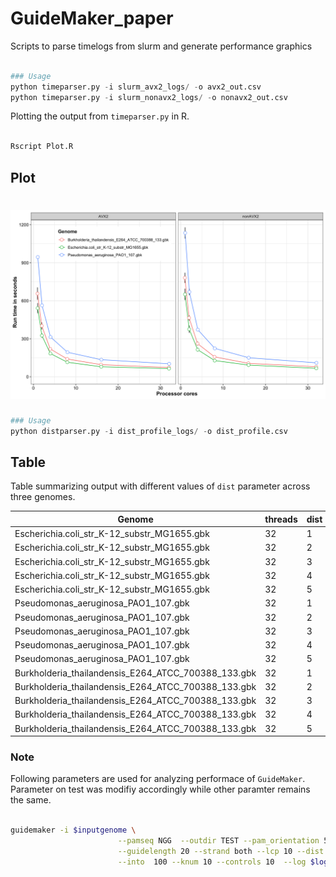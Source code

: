 # GuideMaker_paper

Scripts to parse timelogs from slurm and generate performance graphics



```python

### Usage
python timeparser.py -i slurm_avx2_logs/ -o avx2_out.csv
python timeparser.py -i slurm_nonavx2_logs/ -o nonavx2_out.csv

```


Plotting the output from `timeparser.py`  in R. 

```R

Rscript Plot.R 

```

## Plot

# ![alt text](https://github.com/USDA-ARS-GBRU/GuideMaker_paper/blob/master/figures/AVX2_Performance_Graph.png)




```python
### Usage
python distparser.py -i dist_profile_logs/ -o dist_profile.csv

```

## Table
Table summarizing output with different values of `dist` parameter across three genomes.

|Genome                                             |threads|dist|total_PAM_sites|n_candidate_PAM|percent_PAM_consider|total_locus|target_locus|missed_locus|missed_locus%|target_coverage%|mean_target|std_target|median_target|min_target|max_target|n_agg|n_cgg|n_ggg|n_tgg|
|---------------------------------------------------|-------|----|---------------|---------------|--------------------|-----------|------------|------------|-------------|----------------|-----------|----------|-------------|----------|----------|-----|-----|-----|-----|
|Escherichia.coli_str_K-12_substr_MG1655.gbk        |32     |1   |542073         |36108          |6.66                |4357       |4302        |55          |1.26%        |98.74%          |8.39       |3.7       |8            |1         |29        |8776 |9437 |7111 |10784|
|Escherichia.coli_str_K-12_substr_MG1655.gbk        |32     |2   |542073         |36031          |6.65                |4357       |4301        |56          |1.29%        |98.71%          |8.38       |3.7       |8            |1         |29        |8758 |9411 |7094 |10768|
|Escherichia.coli_str_K-12_substr_MG1655.gbk        |32     |3   |542073         |35845          |6.61                |4357       |4295        |62          |1.42%        |98.58%          |8.35       |3.7       |8            |1         |28        |8710 |9367 |7047 |10721|
|Escherichia.coli_str_K-12_substr_MG1655.gbk        |32     |4   |542073         |34763          |6.41                |4357       |4294        |63          |1.45%        |98.55%          |8.1        |3.66      |8            |1         |26        |8466 |9067 |6828 |10402|
|Escherichia.coli_str_K-12_substr_MG1655.gbk        |32     |5   |542073         |26086          |4.81                |4357       |4251        |106         |2.43%        |97.57%          |6.14       |3.17      |6            |1         |23        |6377 |6729 |5224 |7756 |
|Pseudomonas_aeruginosa_PAO1_107.gbk                |32     |1   |1171800        |46158          |3.94                |5584       |5462        |122         |2.18%        |97.82%          |8.45       |4.62      |8            |1         |29        |9977 |15182|10858|10141|
|Pseudomonas_aeruginosa_PAO1_107.gbk                |32     |2   |1171800        |46110          |3.93                |5584       |5460        |124         |2.22%        |97.78%          |8.45       |4.62      |8            |1         |29        |9964 |15166|10851|10129|
|Pseudomonas_aeruginosa_PAO1_107.gbk                |32     |3   |1171800        |45720          |3.9                 |5584       |5452        |132         |2.36%        |97.64%          |8.39       |4.6       |8            |1         |29        |9881 |15033|10753|10053|
|Pseudomonas_aeruginosa_PAO1_107.gbk                |32     |4   |1171800        |41789          |3.57                |5584       |5387        |197         |3.53%        |96.47%          |7.76       |4.44      |7            |1         |26        |9006 |13653|9958 |9172 |
|Pseudomonas_aeruginosa_PAO1_107.gbk                |32     |5   |1171800        |24736          |2.11                |5584       |4869        |715         |12.8%        |87.2%           |5.08       |3.36      |4            |1         |20        |5322 |7952 |6018 |5444 |
|Burkholderia_thailandensis_E264_ATCC_700388_133.gbk|32     |1   |923226         |36346          |3.94                |5633       |5323        |310         |5.5%         |94.5%           |6.83       |4.13      |6            |1         |34        |6019 |16403|7230 |6694 |
|Burkholderia_thailandensis_E264_ATCC_700388_133.gbk|32     |2   |923226         |36279          |3.93                |5633       |5322        |311         |5.52%        |94.48%          |6.82       |4.13      |6            |1         |34        |6006 |16375|7219 |6679 |
|Burkholderia_thailandensis_E264_ATCC_700388_133.gbk|32     |3   |923226         |35882          |3.89                |5633       |5309        |324         |5.75%        |94.25%          |6.76       |4.11      |6            |1         |34        |5955 |16142|7154 |6631 |
|Burkholderia_thailandensis_E264_ATCC_700388_133.gbk|32     |4   |923226         |32349          |3.5                 |5633       |5207        |426         |7.56%        |92.44%          |6.21       |3.94      |6            |1         |31        |5449 |14354|6445 |6101 |
|Burkholderia_thailandensis_E264_ATCC_700388_133.gbk|32     |5   |923226         |19886          |2.15                |5633       |4584        |1049        |18.62%       |81.38%          |4.34       |3.15      |4            |1         |29        |3601 |8376 |3989 |3920 |





### Note
Following parameters are used for analyzing performace of `GuideMaker`. Parameter on test was modifiy accordingly while other paramter remains the same.

```bash

guidemaker -i $inputgenome \
                        --pamseq NGG  --outdir TEST --pam_orientation 5prime \
                        --guidelength 20 --strand both --lcp 10 --dist 3 --before 100 \
                        --into  100 --knum 10 --controls 10  --log $logfile --threads $THREADS


```










